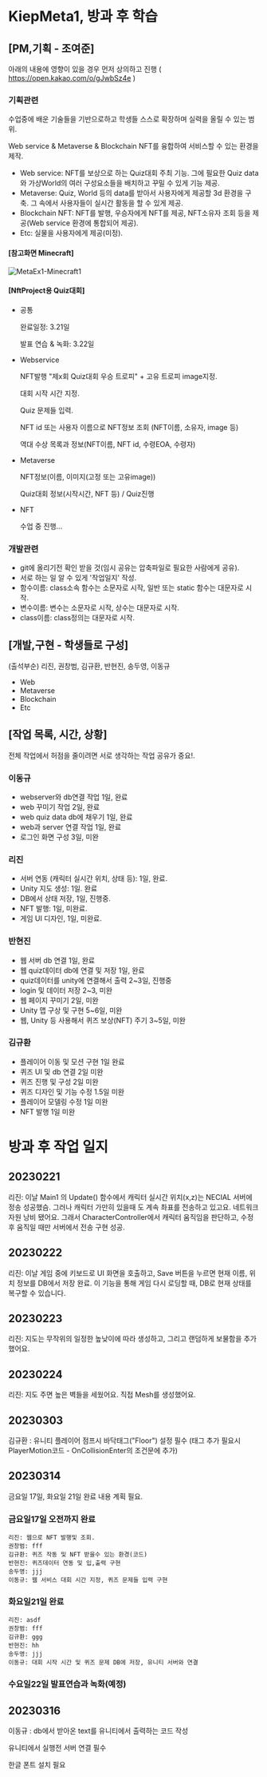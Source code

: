 # KiepMeta1, 방과 후 학습

## [PM,기획 - 조여준]
 
아래의 내용에 영향이 있을 경우 먼저 상의하고 진행
( https://open.kakao.com/o/gJwbSz4e )

### 기획관련
 수업중에 배운 기술들을 기반으로하고 학생들 스스로 확장하며 실력을 올릴 수 있는 범위.
 
 Web service & Metaverse & Blockchain NFT를 융합하여 서비스할 수 있는 환경을 제작.
- Web service: NFT를 보상으로 하는 Quiz대회 주최 기능. 그에 필요한 Quiz data와 가상World의 여러 구성요소들을 배치하고 꾸밀 수 있게 기능 제공.
- Metaverse: Quiz, World 등의 data를 받아서 사용자에게 제공할 3d 환경을 구축. 그 속에서 사용자들이 실시간 활동을 할 수 있게 제공.
- Blockchain NFT: NFT를 발행, 우승자에게 NFT를 제공, NFT소유자 조회 등을 제공(Web service 환경에 통합되어 제공).
- Etc: 실물을 사용자에게 제공(미정). 
 

#### [참고화면 Minecraft]

![MetaEx1-Minecraft1](https://user-images.githubusercontent.com/104874755/224620237-a16af7ef-30ec-4f96-91fe-f48fc31661a3.png)

 
 
#### [NftProject용 Quiz대회]
- 공통
  
  완료일정: 3.21일
  
  발표 연습 & 녹화: 3.22일
  
- Webservice

  NFT발행 "제x회 Quiz대회 우승 트로피" + 고유 트로피 image지정.
  
  대회 시작 시간 지정.
  
  Quiz 문제들 입력.
 
  NFT id 또는 사용자 이름으로 NFT정보 조회 (NFT이름, 소유자, image 등)
  
  역대 수상 목록과 정보(NFT이름, NFT id, 수령EOA, 수령자)

- Metaverse

  NFT정보(이름, 이미지(고정 또는 고유image))
 
  Quiz대회 정보(시작시간, NFT 등) / Quiz진행

- NFT

  수업 중 진행...
 
 
 
 
### 개발관련
- git에 올리기전 확인 받을 것(임시 공유는 압축파일로 필요한 사람에게 공유).
- 서로 하는 일 알 수 있게 '작업일지' 작성.
- 함수이름: class소속 함수는 소문자로 시작, 일반 또는 static 함수는 대문자로 시작.
- 변수이름: 변수는 소문자로 시작, 상수는 대문자로 시작.
- class이름: class정의는 대문자로 시작.
 
## [개발,구현 - 학생들로 구성]
 (출석부순) 리진, 권창범, 김규환, 반현진, 송두영, 이동규
- Web
- Metaverse
- Blockchain
- Etc

## [작업 목록, 시간, 상황]
전체 작업에서 허점을 줄이려면 서로 생각하는 작업 공유가 중요!.

### 이동규
- webserver와 db연결 작업 1일, 완료
- web 꾸미기 작업 2일, 완료
- web quiz data db에 채우기 1일, 완료
- web과 server 연결 작업 1일, 완료
- 로그인 화면 구성 3일, 미완

### 리진
- 서버 연동 (캐릭터 실시간 위치, 상태 등): 1일, 완료.
- Unity 지도 생성: 1일. 완료
- DB에서 상태 저장, 1일, 진행중.
- NFT 발행: 1일, 미완료.
- 게임 UI 디자인, 1일, 미완료.

### 반현진
- 웹 서버 db 연결 1일, 완료
- 웹 quiz데이터 db에 연결 및 저장 1일, 완료
- quiz데이터를 unity에 연결해서 출력 2~3일, 진행중
- login 및 데이터 저장 2~3, 미완 
- 웹 페이지 꾸미기 2일, 미완
- Unity 맵 구상 및 구현 5~6일, 미완
- 웹, Unity 등 사용해서 퀴즈 보상(NFT) 주기 3~5일, 미완

### 김규환
- 플레이어 이동 및 모션 구현 1일 완료
- 퀴즈 UI 및 db 연결 2일 미완 
- 퀴즈 진행 및 구성 2일 미완
- 퀴즈 디자인 및 기능 수정 1.5일 미완
- 플레이어 모델링 수정 1일 미완
- NFT 발행 1일 미완

# 방과 후 작업 일지


## 20230221

리진: 이날 Main1 의 Update() 함수에서 캐릭터 실시간 위치(x,z)는  NECIAL 서버에 정송 성공했슴.
   그러나 캐릭터 가만히 있을때 도 계속 촤표를 전송하고 있고요. 네트워크 자원 낭비 됐어요.
   그래서 CharacterController에서 캐릭터 움직임을 판단하고, 수정 후 움직일 때만 서버에서 전송 구현 성공. 

## 20230222
리진: 이날 게임 중에 키보드로 UI 화면을 호출하고, Save 버튼을 누르면 현재 이름, 위치 정보를 DB에서 저장 완료.
   이 기능을 통해 게임 다시 로딩할 때, DB로 현재 상태를 복구할 수 있습니다.
   
## 20230223
리진:  지도는 무작위의 일정한 높낮이에 따라 생성하고, 그리고 랜덤하게 보물함을 추가했어요. 

## 20230224
리진:  지도 주면 높은 벽들을 세웠어요. 직접 Mesh를 생성했어요.

## 20230303
김규환 : 유니티 플레이어 점프시 바닥태그("Floor") 설정 필수 (태그 추가 필요시 PlayerMotion코드 - OnCollisionEnter의 조건문에 추가)

## 20230314
금요일 17일, 화요일 21일 완료 내용 계획 필요.
  ### 금요일17일 오전까지 완료
    리진: 웹으로 NFT 발행및 조회.
    권창범: fff
    김규환: 퀴즈 작동 및 NFT 받을수 있는 환경(코드) 
    반현진: 퀴즈데이터 연동 및 입,출력 구현
    송두영: jjj
    이동규: 웹 서비스 대회 시간 지정, 퀴즈 문제들 입력 구현
  ### 화요일21일 완료
    리진: asdf
    권창범: fff
    김규환: ggg
    반현진: hh
    송두영: jjj
    이동규: 대회 시작 시간 및 퀴즈 문제 DB에 저장, 유니티 서버와 연결
  ### 수요일22일 발표연습과 녹화(예정)

## 20230316
 이동규 : db에서 받아온 text를 유니티에서 출력하는 코드 작성
 
 유니티에서 실행전 서버 연결 필수
 
 한글 폰트 설치 필요
